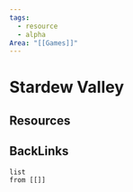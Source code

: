```yaml
---
tags:
  - resource
  - alpha
Area: "[[Games]]"
---
```


# Stardew Valley


## Resources


## BackLinks

```dataview
list
from [[]]
```

